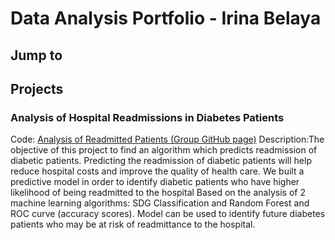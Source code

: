 # Data Analysis Portfolio - Irina Belaya

## Jump to

## Projects

### Analysis of Hospital Readmissions in Diabetes Patients
Code: [Analysis of Readmitted Patients (Group GitHub page)]([url](https://github.com/DiabetesGroup/Project)https://github.com/DiabetesGroup/Project)
Description:The objective of this project to find an algorithm which predicts readmission of diabetic patients. Predicting the readmission of diabetic patients will help reduce hospital costs and improve the quality of health care.
We built a predictive model in order to identify diabetic patients who have higher likelihood of being readmitted to the hospital
Based on the analysis of 2 machine learning algorithms: SDG Classification and Random Forest and ROC curve (accuracy scores).
Model can be used to identify future diabetes patients who may be at risk of readmittance to the hospital.
